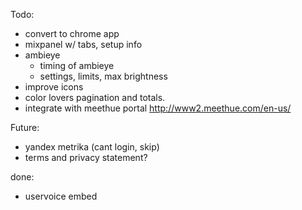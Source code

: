 Todo:

- convert to chrome app
- mixpanel w/ tabs, setup info
- ambieye
	- timing of ambieye
 	- settings, limits, max brightness
- improve icons
- color lovers pagination and totals.
- integrate with meethue portal  http://www2.meethue.com/en-us/


Future:
- yandex metrika (cant login, skip)
- terms and privacy statement?


done:
- uservoice embed